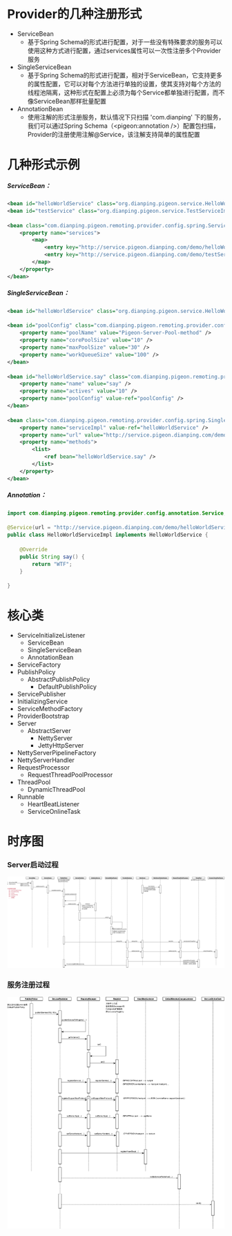 # Provider的几种注册形式

* ServiceBean
  * 基于Spring Schema的形式进行配置，对于一些没有特殊要求的服务可以使用这种方式进行配置，通过services属性可以一次性注册多个Provider服务
* SingleServiceBean
  * 基于Spring Schema的形式进行配置，相对于ServiceBean，它支持更多的属性配置，它可以对每个方法进行单独的设置，使其支持对每个方法的线程池隔离，这种形式在配置上必须为每个Service都单独进行配置，而不像ServiceBean那样批量配置
* AnnotationBean
  * 使用注解的形式注册服务，默认情况下只扫描 'com.dianping' 下的服务，我们可以通过Spring Schema（&lt;pigeon:annotation /&gt;）配置包扫描，Provider的注册使用注解@Service，该注解支持简单的属性配置

# 几种形式示例

##### ServiceBean：

```xml
<bean id="helloWorldService" class="org.dianping.pigeon.service.HelloWorldServiceImpl" />
<bean id="testService" class="org.dianping.pigeon.service.TestServiceImpl" />

<bean class="com.dianping.pigeon.remoting.provider.config.spring.ServiceBean" init-method="init">
    <property name="services">
        <map>
            <entry key="http://service.pigeon.dianping.com/demo/helloWorldService_1.0.0" value-ref="helloWorldService" />
            <entry key="http://service.pigeon.dianping.com/demo/testService_1.0.0" value-ref="testService" />
        </map>
    </property>
</bean>
```

##### SingleServiceBean：

```xml
<bean id="helloWorldService" class="org.dianping.pigeon.service.HelloWorldServiceImpl" />

<bean id="poolConfig" class="com.dianping.pigeon.remoting.provider.config.PoolConfig">
    <property name="poolName" value="Pigeon-Server-Pool-method" />
    <property name="corePoolSize" value="10" />
    <property name="maxPoolSize" value="30" />
    <property name="workQueueSize" value="100" />
</bean>

<bean id="helloWorldService.say" class="com.dianping.pigeon.remoting.provider.config.ProviderMethodConfig">
    <property name="name" value="say" />
    <property name="actives" value="10" />
    <property name="poolConfig" value-ref="poolConfig" />
</bean>

<bean class="com.dianping.pigeon.remoting.provider.config.spring.SingleServiceBean" init-method="init">
    <property name="serviceImpl" value-ref="helloWorldService" />
    <property name="url" value="http://service.pigeon.dianping.com/demo/helloWorldService_1.0.0" />
    <property name="methods">
        <list>
            <ref bean="helloWorldService.say" />            
        </list>
    </property>
</bean>
```

##### Annotation：

```java
import com.dianping.pigeon.remoting.provider.config.annotation.Service;

@Service(url = "http://service.pigeon.dianping.com/demo/helloWorldService_1.0.0")
public class HelloWorldServiceImpl implements HelloWorldService {

    @Override
    public String say() {
        return "WTF";
    }

}
```

# 核心类

* ServiceInitializeListener
  * ServiceBean
  * SingleServiceBean
  * AnnotationBean
* ServiceFactory
* PublishPolicy
  * AbstractPublishPolicy
    * DefaultPublishPolicy
* ServicePublisher
* InitializingService
* ServiceMethodFactory
* ProviderBootstrap
* Server
  * AbstractServer
    * NettyServer
    * JettyHttpServer
* NettyServerPipelineFactory
* NettyServerHandler
* RequestProcessor
  * RequestThreadPoolProcessor
* ThreadPool
  * DynamicThreadPool
* Runnable
  * HeartBeatListener
  * ServiceOnlineTask

# 时序图

### Server启动过程

![](/assets/服务端启动.png)

### 服务注册过程

![](/assets/服务注册%28发布%29.png)

